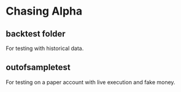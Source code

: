 # Chasing Alpha

## backtest folder

For testing with historical data.

## outofsampletest

For testing on a paper account with live execution and fake money.